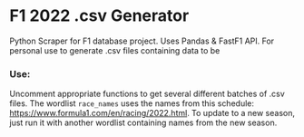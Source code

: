 # F1 2022 .csv Generator
Python Scraper for F1 database project. Uses Pandas &amp; FastF1 API. For personal use to generate .csv files containing data to be 

### Use:
Uncomment appropriate functions to get several different batches of .csv files. 
The wordlist ```race_names``` uses the names from this schedule: https://www.formula1.com/en/racing/2022.html. To update to a new season, just run it with another wordlist containing names from the new season.

